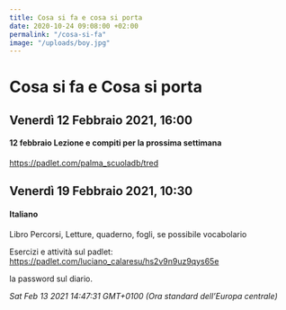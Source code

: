 ```yaml
---
title: Cosa si fa e cosa si porta
date: 2020-10-24 09:08:00 +02:00
permalink: "/cosa-si-fa"
image: "/uploads/boy.jpg"
---
```


# Cosa si fa e Cosa si porta
## Venerdì 12 Febbraio 2021, 16:00
#### 12 febbraio Lezione e compiti per la prossima settimana
<a href="https://padlet.com/palma_scuoladb/tred" id="ow1769" __is_owner="true">https://padlet.com/palma_scuoladb/tred</a>  
## Venerdì 19 Febbraio 2021, 10:30
#### Italiano
Libro Percorsi, Letture, quaderno, fogli, se possibile vocabolario  
  
Esercizi e attività sul padlet:  
https://padlet.com/luciano_calaresu/hs2v9n9uz9qys65e  
  
la password sul diario.  

_Sat Feb 13 2021 14:47:31 GMT+0100 (Ora standard dell’Europa centrale)_